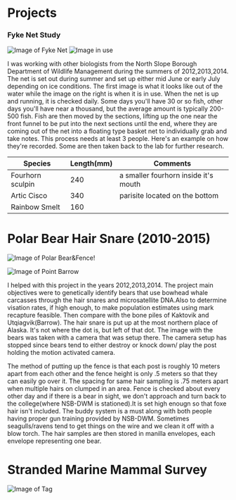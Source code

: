 # Projects

### Fyke Net Study

![Image of Fyke Net](https://netsandmore.com/images/catalog-images/fyketrapnet_400.jpg) ![Image in use](http://www.rhpdm.uevora.pt/gallery/A3.png)

I was working with other biologists from the North Slope Borough Department of Wildlife Management during the summers of 2012,2013,2014. The net is set out during summer and set up either mid June or early July depending on ice conditions. The first image is what it looks like out of the water while the image on the right is when it is in use. When the net is up and running, it is checked daily. Some days you'll have 30 or so fish, other days you'll have near a thousand, but the average amount is typically 200-500 fish. Fish are then moved by the sections, lifting up the one near the front funnel to be put into the next sections until the end, where they are coming out of the net into a floating type basket net to individually grab and take notes. This process needs at least 3 people. Here's an example on how they're recorded. Some are then taken back to the lab for further research.

Species | Length(mm) | Comments
------------ | ------------- | -------------
Fourhorn sculpin | 240 | a smaller fourhorn inside it's mouth
Artic Cisco | 340 | parisite located on the bottom
Rainbow Smelt | 160 | 


# Polar Bear Hair Snare (2010-2015)

![Image of Polar Bear&Fence](http://graphics8.nytimes.com/images/2011/05/19/science/19saw_sensorbear1/19saw_sensorbear1-blog480.jpg)!

![Image of Point Barrow](https://www.tide-forecast.com/tidelocationmaps/Point-Barrow-Alaska.10.gif)

I helped with this project in the years 2012,2013,2014. The project main objectives were to genetically identify bears that use bowhead whale carcasses through the hair snares and microsatellite DNA.Also to determine visation rates, if high enough, to make population estimates using mark recapture feasible. Then compare with the bone piles of Kaktovik and Utqiagvik(Barrow). The hair snare is put up at the most northern place of Alaska. It's not where the dot is, but left of that dot. The image with the bears was taken with a camera that was setup there. The camera setup has stopped since bears tend to either destroy or knock down/ play the post holding the motion activated camera.

The method of putting up the fence is that each post is roughly 10 meters apart from each other and the fence height is only .5 meters so that they can easily go over it. The spacing for same hair sampling is .75 meters apart when multiple hairs on clumped in an area. Fence is checked about every other day and if there is a bear in sight, we don't approach and turn back to the college(where NSB-DWM is stationed).It is set high enougn so that foxe hair isn't included. The buddy system is a must along with both people having proper gun training provided by NSB-DWM. Sometimes seagulls/ravens tend to get things on the wire and we clean it off with a blow torch. The hair samples are then stored in manilla envelopes, each envelope representing one bear. 

# Stranded Marine Mammal Survey
![Image of Tag](http://www.north-slope.org/assets/images/uploads/Picture1.png)



